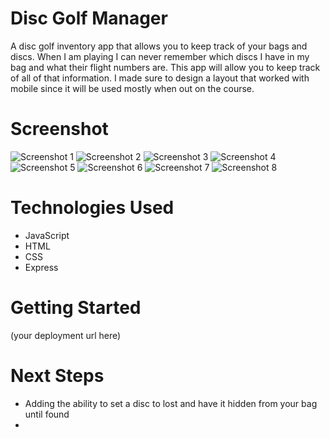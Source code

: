 # Disc Golf Manager
A disc golf inventory app that allows you to keep track of your bags and discs. When I am playing I can never remember which discs I have in my bag and what their flight numbers are. This app will allow you to keep track of all of that information. I made sure to design a layout that worked with mobile since it will be used mostly when out on the course.

# Screenshot

![Screenshot 1](public/images/SCR-20231103-ovco.png)
![Screenshot 2](public/images/SCR-20231103-ovqn.png)
![Screenshot 3](public/images/SCR-20231103-ovtl.png)
![Screenshot 4](public/images/SCR-20231103-owcq.png)
![Screenshot 5](public/images/SCR-20231103-owfg.png)
![Screenshot 6](public/images/SCR-20231103-owhp.png)
![Screenshot 7](public/images/SCR-20231103-owos.png)
![Screenshot 8](public/images/SCR-20231103-oxnf.png)


# Technologies Used

- JavaScript
- HTML
- CSS
- Express

# Getting Started

(your deployment url here)

# Next Steps

- Adding the ability to set a disc to lost and have it hidden from your bag until found
- 